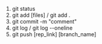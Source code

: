 1. git status
2. git add [files]  /  git add .
3. git commit -m "comment"
4. git log  /  git log --oneline
5. git push [rep_link] [branch_name]
